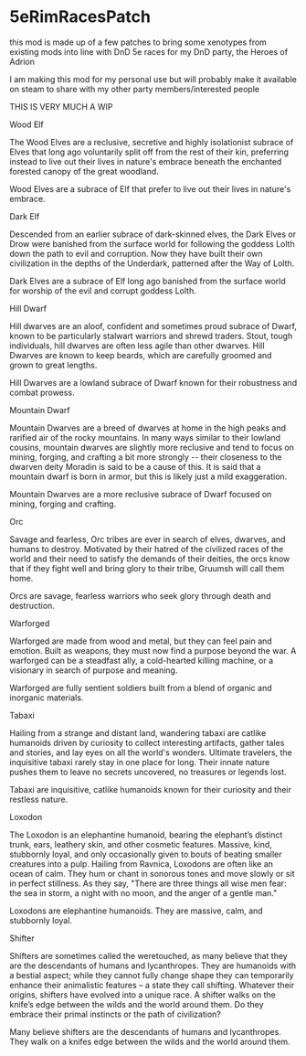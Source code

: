 # 5eRimRacesPatch

this mod is made up of a few patches to bring some xenotypes from existing mods into line with DnD 5e races for my DnD party, the Heroes of Adrion

I am making this mod for my personal use but will probably make it available on steam to share with my other party members/interested people

THIS IS VERY MUCH A WIP

Wood Elf

The Wood Elves are a reclusive, secretive and highly isolationist subrace of Elves that long ago voluntarily split off from the rest of their kin, preferring instead to live out their lives in nature's embrace beneath the enchanted forested canopy of the great woodland.

Wood Elves are a subrace of Elf that prefer to live out their lives in nature's embrace.

Dark Elf

Descended from an earlier subrace of dark-skinned elves, the Dark Elves or Drow were banished from the surface world for following the goddess Lolth down the path to evil and corruption. Now they have built their own civilization in the depths of the Underdark, patterned after the Way of Lolth. 

Dark Elves are a subrace of Elf long ago banished from the surface world for worship of the evil and corrupt goddess Lolth.

Hill Dwarf

Hill dwarves are an aloof, confident and sometimes proud subrace of Dwarf, known to be particularly stalwart warriors and shrewd traders. Stout, tough individuals, hill dwarves are often less agile than other dwarves. Hill Dwarves are known to keep beards, which are carefully groomed and grown to great lengths.

Hill Dwarves are a lowland subrace of Dwarf known for their robustness and combat prowess. 

Mountain Dwarf

Mountain Dwarves are a breed of dwarves at home in the high peaks and rarified air of the rocky mountains. In many ways similar to their lowland cousins, mountain dwarves are slightly more reclusive and tend to focus on mining, forging, and crafting a bit more strongly -- their closeness to the dwarven deity Moradin is said to be a cause of this. It is said that a mountain dwarf is born in armor, but this is likely just a mild exaggeration.

Mountain Dwarves are a more reclusive subrace of Dwarf focused on mining, forging and crafting.

Orc

Savage and fearless, Orc tribes are ever in search of elves, dwarves, and humans to destroy. Motivated by their hatred of the civilized races of the world and their need to satisfy the demands of their deities, the orcs know that if they fight well and bring glory to their tribe, Gruumsh will call them home.

Orcs are savage, fearless warriors who seek glory through death and destruction.

Warforged

Warforged are made from wood and metal, but they can feel pain and emotion. Built as weapons, they must now find a purpose beyond the war. A warforged can be a steadfast ally, a cold-hearted killing machine, or a visionary in search of purpose and meaning.

Warforged are fully sentient soldiers built from a blend of organic and inorganic materials.

Tabaxi

Hailing from a strange and distant land, wandering tabaxi are catlike humanoids driven by curiosity to collect interesting artifacts, gather tales and stories, and lay eyes on all the world's wonders. Ultimate travelers, the inquisitive tabaxi rarely stay in one place for long. Their innate nature pushes them to leave no secrets uncovered, no treasures or legends lost.

Tabaxi are inquisitive, catlike humanoids known for their curiosity and their restless nature.

Loxodon

The Loxodon is an elephantine humanoid, bearing the elephant’s distinct trunk, ears, leathery skin, and other cosmetic features. Massive, kind, stubbornly loyal, and only occasionally given to bouts of beating smaller creatures into a pulp. Hailing from Ravnica, Loxodons are often like an ocean of calm. They hum or chant in sonorous tones and move slowly or sit in perfect stillness. As they say, "There are three things all wise men fear: the sea in storm, a night with no moon, and the anger of a gentle man."

Loxodons are elephantine humanoids. They are massive, calm, and stubbornly loyal.


Shifter

Shifters are sometimes called the weretouched, as many believe that they are the descendants of humans and lycanthropes. They are humanoids with a bestial aspect; while they cannot fully change shape they can temporarily enhance their animalistic features – a state they call shifting. Whatever their origins, shifters have evolved into a unique race. A shifter walks on the knife’s edge between the wilds and the world around them. Do they embrace their primal instincts or the path of civilization?

Many believe shifters are the descendants of humans and lycanthropes. They walk on a knifes edge between the wilds and the world around them.
